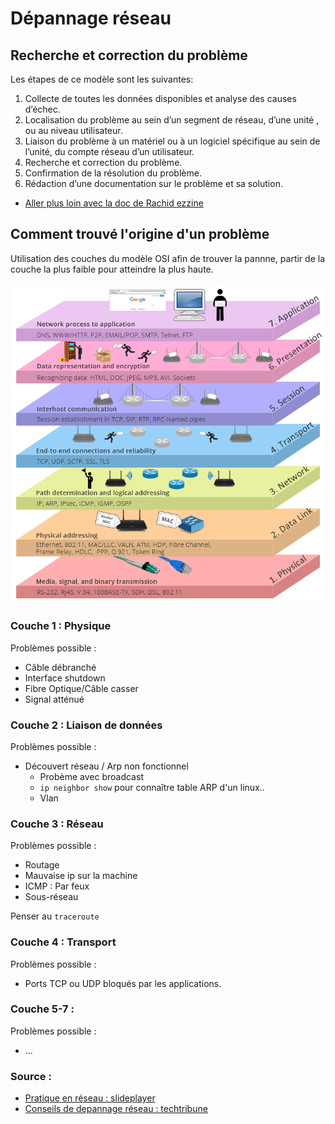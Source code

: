 # Dépannage réseau

## Recherche et correction du problème
Les étapes de ce modèle sont les suivantes:

1. Collecte de toutes les données disponibles et analyse des causes d’échec.
2. Localisation du problème au sein d’un segment de réseau, d’une unité , ou au niveau utilisateur.
3. Liaison du problème à un matériel ou à un logiciel spécifique au sein de l’unité, du compte réseau d’un utilisateur.
4. Recherche et correction du problème.
5. Confirmation de la résolution du problème.
6. Rédaction d’une documentation sur le problème et sa solution.

- [Aller plus loin avec la doc de Rachid ezzine](7couches.md)


## Comment trouvé l'origine d'un problème

Utilisation des couches du modèle OSI afin de trouver la pannne, partir de la couche la plus faible pour atteindre la plus haute.

![Modele OSI](image/osi-model.png)


### Couche 1 : Physique

Problèmes possible :

- Câble débranché
- Interface shutdown
- Fibre Optique/Câble casser
- Signal atténué

### Couche 2 : Liaison de données

Problèmes possible :

- Découvert réseau / Arp non fonctionnel 
  - Probème avec broadcast
  - `ip neighbor show` pour connaître table ARP d'un linux.. 
  - Vlan

### Couche 3 : Réseau

Problèmes possible :

- Routage
- Mauvaise ip sur la machine
- ICMP : Par feux
- Sous-réseau
  
Penser au `traceroute`

### Couche 4 : Transport

Problèmes possible :

- Ports TCP ou UDP bloqués par les applications.


### Couche 5-7 :

Problèmes possible :

- ...






### Source :

- [Pratique en réseau : slideplayer](https://slideplayer.fr/slide/9114802/)
- [Conseils de depannage réseau : techtribune](https://fr.techtribune.net/linux/apprenez-les-conseils-de-depannage-reseau-de-base-partie-12/120778/)